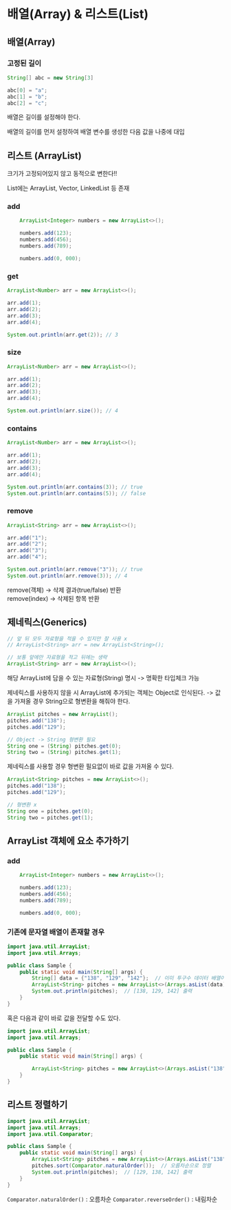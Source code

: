 # 배열(Array) & 리스트(List)

## 배열(Array)

### 고정된 길이

```java
String[] abc = new String[3]

abc[0] = "a";
abc[1] = "b";
abc[2] = "c";
```

배열은 길이를 설정해야 한다.  

배열의 길이를 먼저 설정하여 배열 변수를 생성한 다음 값을 나중에 대입  

## 리스트 (ArrayList)

크기가 고정되어있지 않고 동적으로 변한다!!

List에는 ArrayList, Vector, LinkedList 등 존재

### add

```java
    ArrayList<Integer> numbers = new ArrayList<>();

    numbers.add(123);
    numbers.add(456);
    numbers.add(789);

    numbers.add(0, 000);

```

### get

```java
ArrayList<Number> arr = new ArrayList<>();

arr.add(1);
arr.add(2);
arr.add(3);
arr.add(4);

System.out.println(arr.get(2)); // 3
```

### size

```java
ArrayList<Number> arr = new ArrayList<>();

arr.add(1);
arr.add(2);
arr.add(3);
arr.add(4);

System.out.println(arr.size()); // 4
```

### contains

```java
ArrayList<Number> arr = new ArrayList<>();

arr.add(1);
arr.add(2);
arr.add(3);
arr.add(4);

System.out.println(arr.contains(3)); // true
System.out.println(arr.contains(5)); // false
```

### remove

```java
ArrayList<String> arr = new ArrayList<>();

arr.add("1");
arr.add("2");
arr.add("3");
arr.add("4");

System.out.println(arr.remove("3")); // true
System.out.println(arr.remove(3)); // 4
```

remove(객체) -> 삭제 결과(true/false) 반환  
remove(index) -> 삭제된 항목 반환


## 제네릭스(Generics)

```java
// 앞 뒤 모두 자료형을 적을 수 있지만 잘 사용 x
// ArrayList<String> arr = new ArrayList<String>(); 

// 보통 앞에만 자료형을 적고 뒤에는 생략
ArrayList<String> arr = new ArrayList<>();
```

해당 ArrayList에 담을 수 있는 자료형(String) 명시 -> 명확한 타입체크 가능  

제네릭스를 사용하지 않을 시 ArrayList에 추가되는 객체는 Object로 인식된다. -> 값을 가져올 경우 String으로 형변환을 해줘야 한다.  
```java
ArrayList pitches = new ArrayList();
pitches.add("138");
pitches.add("129");

// Object -> String 형변환 필요
String one = (String) pitches.get(0);
String two = (String) pitches.get(1);
```


제네릭스를 사용할 경우 형변환 필요없이 바로 값을 가져올 수 있다.
```java
ArrayList<String> pitches = new ArrayList<>();
pitches.add("138");
pitches.add("129");

// 형변환 x
String one = pitches.get(0);  
String two = pitches.get(1);  

```

## ArrayList 객체에 요소 추가하기

### add

```java
    ArrayList<Integer> numbers = new ArrayList<>();

    numbers.add(123);
    numbers.add(456);
    numbers.add(789);

    numbers.add(0, 000);

```

### 기존에 문자열 배열이 존재할 경우

```java
import java.util.ArrayList;
import java.util.Arrays;

public class Sample {
    public static void main(String[] args) {
        String[] data = {"138", "129", "142"};  // 이미 투구수 데이터 배열이 있다.
        ArrayList<String> pitches = new ArrayList<>(Arrays.asList(data));
        System.out.println(pitches);  // [138, 129, 142] 출력
    }
}
```

혹은 다음과 같이 바로 값을 전달할 수도 있다.

```java
import java.util.ArrayList;
import java.util.Arrays;

public class Sample {
    public static void main(String[] args) {

        ArrayList<String> pitches = new ArrayList<>(Arrays.asList("138", "129", "142"));
    }
}
```

## 리스트 정렬하기

```java
import java.util.ArrayList;
import java.util.Arrays;
import java.util.Comparator;

public class Sample {
    public static void main(String[] args) {
        ArrayList<String> pitches = new ArrayList<>(Arrays.asList("138", "129", "142"));
        pitches.sort(Comparator.naturalOrder());  // 오름차순으로 정렬
        System.out.println(pitches);  // [129, 138, 142] 출력
    }
}
```

`Comparator.naturalOrder()` : 오름차순
`Comparator.reverseOrder()` : 내림차순